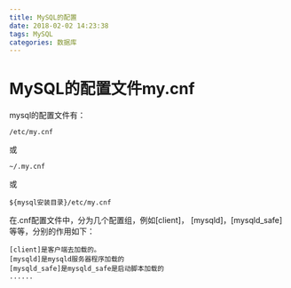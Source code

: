 ```yaml
---
title: MySQL的配置
date: 2018-02-02 14:23:38
tags: MySQL
categories: 数据库
---
```


# MySQL的配置文件my.cnf

mysql的配置文件有：

	/etc/my.cnf

或

	~/.my.cnf

或

	${mysql安装目录}/etc/my.cnf

在.cnf配置文件中，分为几个配置组，例如[client]， [mysqld]，[mysqld_safe]等等，分别的作用如下：

	[client]是客户端去加载的。 
	[mysqld]是mysqld服务器程序加载的
	[mysqld_safe]是mysqld_safe是启动脚本加载的
	......


